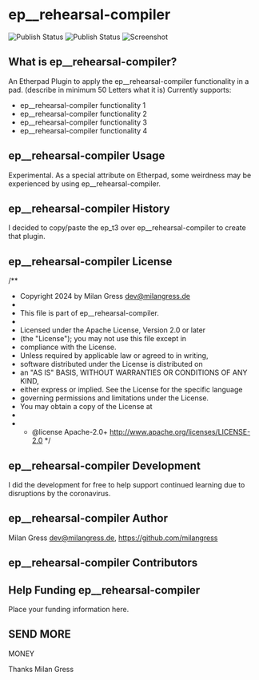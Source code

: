 # ep__rehearsal-compiler
![Publish Status](https://github.com/milangress/ep__rehearsal-compiler/workflows/Node.js%20Package/badge.svg) ![Publish Status](https://github.com/milangress/ep__rehearsal-compiler/workflows/Node.js%20Package/badge.svg)
![Screenshot](https://user-images.githubusercontent.com/220864/107214131-5c3dd600-6a01-11eb-82d9-b2d67ec8ae93.png)

## What is ep__rehearsal-compiler?
An Etherpad Plugin to apply the ep__rehearsal-compiler functionality in a pad. (describe in minimum 50 Letters what it is)
Currently supports:
* ep__rehearsal-compiler functionality 1
* ep__rehearsal-compiler functionality 2
* ep__rehearsal-compiler functionality 3
* ep__rehearsal-compiler functionality 4

## ep__rehearsal-compiler Usage
Experimental.  As a special attribute on Etherpad, some weirdness may be experienced by using ep__rehearsal-compiler.

## ep__rehearsal-compiler History
I decided to copy/paste the ep_t3 over ep__rehearsal-compiler to create that plugin.

## ep__rehearsal-compiler License
/**
  * Copyright 2024 by Milan Gress <dev@milangress.de>
  *
  * This file is part of ep__rehearsal-compiler.
  *
  * Licensed under the Apache License, Version 2.0 or later 
  * (the "License"); you may not use this file except in 
  * compliance with the License.
  * Unless required by applicable law or agreed to in writing, 
  * software distributed under the License is distributed on 
  * an "AS IS" BASIS, WITHOUT WARRANTIES OR CONDITIONS OF ANY KIND, 
  * either express or implied. See the License for the specific language 
  * governing permissions and limitations under the License. 
  * You may obtain a copy of the License at
  *
  * * @license Apache-2.0+ <http://www.apache.org/licenses/LICENSE-2.0>
  */

## ep__rehearsal-compiler Development
I did the development for free to help support continued learning due to disruptions by the coronavirus.

## ep__rehearsal-compiler Author
Milan Gress <dev@milangress.de>, https://github.com/milangress

## ep__rehearsal-compiler Contributors


## Help Funding ep__rehearsal-compiler
Place your funding information here.

 SEND
 MORE
-----
MONEY

Thanks
Milan Gress

